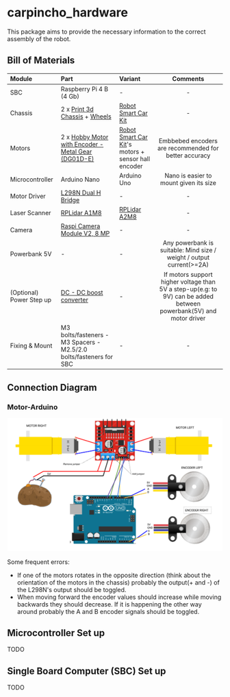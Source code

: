 # carpincho_hardware

This package aims to provide the necessary information to the correct assembly of the robot.

## Bill of Materials

| Module | Part                    | Variant | Comments |
|:--|:------------------------|:---------------------|:-------------------------------------------------------:|
| SBC | Raspberry Pi 4 B (4 Gb) | - | - |
| Chassis |  2 x [Print 3d Chassis](./printing_model/chassis/) + [Wheels](https://www.sparkfun.com/products/13259) | [Robot Smart Car Kit](https://www.amazon.com/perseids-Chassis-Encoder-Wheels-Battery/dp/B07DNYQ3PX/ref=sr_1_1?crid=9WUXNUN54JBG&keywords=Smart%2BCar%2BChassis%2BKit&qid=1685739917&sprefix=smart%2Bcar%2Bchassis%2Bkit%2Caps%2C348&sr=8-1&th=1) | - | 
| Motors | 2 x [Hobby Motor with Encoder - Metal Gear (DG01D-E)](https://www.sparkfun.com/products/16413) |  [Robot Smart Car Kit](https://www.amazon.com/perseids-Chassis-Encoder-Wheels-Battery/dp/B07DNYQ3PX/ref=sr_1_1?crid=9WUXNUN54JBG&keywords=Smart%2BCar%2BChassis%2BKit&qid=1685739917&sprefix=smart%2Bcar%2Bchassis%2Bkit%2Caps%2C348&sr=8-1&th=1)'s motors + sensor hall encoder | Embbebed encoders are recommended for better accuracy |
| Microcontroller | Arduino Nano | Arduino Uno | Nano is easier to mount given its size | 
| Motor Driver | [L298N Dual H Bridge](https://www.amazon.com/Bridge-Stepper-Driver-Module-Controller/dp/B09T6K9RFZ/ref=sr_1_4?crid=37YY7JO6C3WVE&keywords=l298&qid=1685740618&sprefix=l29%2Caps%2C277&sr=8-4) | - | - |
| Laser Scanner | [RPLidar A1M8](https://www.robotshop.com/products/rplidar-a1m8-360-degree-laser-scanner-development-kit?_pos=3&_sid=b0aefcea1&_ss=r) | [RPLidar A2M8](https://www.robotshop.com/products/rplidar-a2m8-360-laser-scanner) | - |
| Camera | [Raspi Camera Module V2, 8 MP](https://www.robotshop.com/products/raspberry-pi-camera-module-v2) | - | - |
| Powerbank 5V | - | - | Any powerbank is suitable: Mind size / weight / output current(>=2A) |
| (Optional) Power Step up | [DC - DC boost converter](https://www.amazon.com/0-9-Step-Regulator-DC-Converter/dp/B0C6QTJMFN/ref=sr_1_25?crid=G0FHM4SS5TWX&keywords=dc+step+up+converter&qid=1685741155&sprefix=dc+step+up+conver%2Caps%2C371&sr=8-25) | - | If motors support higher voltage than 5V a step-up(e.g: to 9V) can be added between powerbank(5V) and motor driver |
| Fixing & Mount | M3 bolts/fasteners - M3 Spacers - M2.5/2.0 bolts/fasteners for SBC | - | - |


## Connection Diagram

### Motor-Arduino

<img src="docs/arduino_motor_diagram.png" />

Some frequent errors:
 - If one of the motors rotates in the opposite direction (think about the orientation of the motors in the chassis) probably the output(+ and -) of the L298N's output should be toggled.
 - When moving forward the encoder values should increase while moving backwards they should decrease. If it is happening the other way around probably the A and B encoder signals should be toggled.


## Microcontroller Set up

TODO

## Single Board Computer (SBC) Set up

TODO
